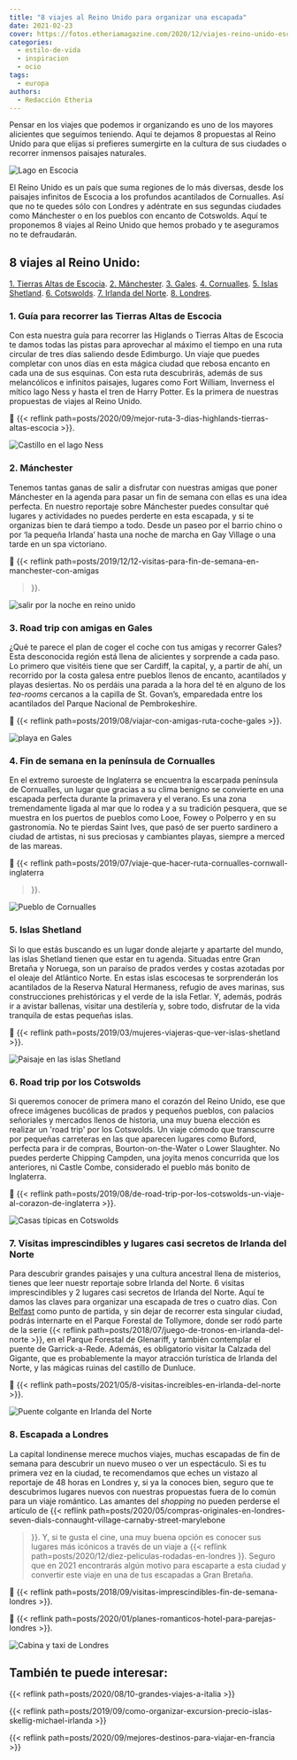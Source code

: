 ```yaml
---
title: "8 viajes al Reino Unido para organizar una escapada"
date: 2021-02-23
cover: https://fotos.etheriamagazine.com/2020/12/viajes-reino-unido-escocia-castillo-Urquhart-lago-Ness.jpg
categories: 
  - estilo-de-vida
  - inspiracion
  - ocio
tags: 
  - europa
authors: 
  - Redacción Etheria
---
```


Pensar en los viajes que podemos ir organizando es uno de los mayores alicientes que seguimos teniendo. Aquí te dejamos 8 propuestas al Reino Unido para que elijas si prefieres sumergirte en la cultura de sus ciudades o recorrer inmensos paisajes naturales.

![Lago en  Escocia](https://fotos.etheriamagazine.com/2020/12/castillo-kilchurn-escocia.jpg "Castillo de Kilchurn, Escocia. © Connor Mollison")

El Reino Unido es un país que suma regiones de lo más diversas, desde los paisajes 
infinitos de Escocia a los profundos acantilados de Cornualles. Así que no te quedes 
sólo con Londres y adéntrate en sus segundas ciudades como Mánchester o en los pueblos 
con encanto de Cotswolds. Aquí te proponemos 8 viajes al Reino Unido que hemos probado y 
te aseguramos no te defraudarán. 

## 8 viajes al Reino Unido:

[1\. Tierras Altas de Escocia](#Escocia). [2\. Mánchester](#Mánchester). [3\. 
Gales](#Gales). [4\. Cornualles](#Cornualles). [5\. Islas Shetland](#Shetland). [6\. 
Cotswolds](#Cotswolds). [7\. Irlanda del Norte](#Irlanda-Norte). [8\. 
Londres](#Londres). 

### 1\. Guía para recorrer las Tierras Altas de Escocia

Con esta nuestra guía para recorrer las Higlands o Tierras Altas de Escocia te damos 
todas las pistas para aprovechar al máximo el tiempo en una ruta circular de tres días 
saliendo desde Edimburgo. Un viaje que puedes completar con unos días en esta mágica 
ciudad que rebosa encanto en cada una de sus esquinas. Con esta ruta descubrirás, además 
de sus melancólicos e infinitos paisajes, lugares como Fort William, Inverness el mítico 
lago Ness y hasta el tren de Harry Potter. Es la primera de nuestras propuestas de 
viajes al Reino Unido. 

📍 {{< reflink path=posts/2020/09/mejor-ruta-3-dias-highlands-tierras-altas-escocia >}}. 

![Castillo en el lago Ness](https://fotos.etheriamagazine.com/2020/12/viajes-reino-unido-escocia-castillo-Urquhart-lago-Ness.jpg "Castillo de Urquhart en el lago Ness. © Robin Canfield")

### 2\. Mánchester

Tenemos tantas ganas de salir a disfrutar con nuestras amigas que poner Mánchester en la 
agenda para pasar un fin de semana con ellas es una idea perfecta. En nuestro reportaje 
sobre Mánchester puedes consultar qué lugares y actividades no puedes perderte en esta 
escapada, y si te organizas bien te dará tiempo a todo. Desde un paseo por el barrio 
chino o por ‘la pequeña Irlanda’ hasta una noche de marcha en Gay Village o una tarde en 
un spa victoriano. 

📍 {{< reflink path=posts/2019/12/12-visitas-para-fin-de-semana-en-manchester-con-amigas 
>}}. 

![salir por la noche en reino unido](https://fotos.etheriamagazine.com/2020/12/viajes-reino-unido-manchester.jpg "The Triangle, en Mánchester. © Elena Ortega")

### 3\. Road trip con amigas en Gales

¿Qué te parece el plan de coger el coche con tus amigas y recorrer Gales? Esta 
desconocida región está llena de alicientes y sorprende a cada paso. Lo primero que 
visitéis tiene que ser Cardiff, la capital, y, a partir de ahí, un recorrido por la 
costa galesa entre pueblos llenos de encanto, acantilados y playas desiertas. No os 
perdáis una parada a la hora del té en alguno de los _tea-rooms_ cercanos a la capilla 
de St. Govan’s, emparedada entre los acantilados del Parque Nacional de Pembrokeshire. 

📍 {{< reflink path=posts/2019/08/viajar-con-amigas-ruta-coche-gales >}}. 

![playa en Gales](https://fotos.etheriamagazine.com/2020/12/8-viajes-reino-unido-Gales-playa-Baranfundle.jpg "Playa de Baranfundle, en Gales, una de las más bellas del Reino Unido. © Manena Munar")

### 4\. Fin de semana en la península de Cornualles

En el extremo suroeste de Inglaterra se encuentra la escarpada península de Cornualles, 
un lugar que gracias a su clima benigno se convierte en una escapada perfecta durante la 
primavera y el verano. Es una zona tremendamente ligada al mar que lo rodea y a su 
tradición pesquera, que se muestra en los puertos de pueblos como Looe, Fowey o Polperro 
y en su gastronomía. No te pierdas Saint Ives, que pasó de ser puerto sardinero a ciudad 
de artistas, ni sus preciosas y cambiantes playas, siempre a merced de las mareas. 

📍 {{< reflink path=posts/2019/07/viaje-que-hacer-ruta-cornualles-cornwall-inglaterra 
>}}. 

![Pueblo de Cornualles](https://fotos.etheriamagazine.com/2020/12/viajes-reino-unido-cornualles-bahia-ives.jpg "Bahía de Saint Ives, en Cornualles. © Kris Ubach")

### 5\. Islas Shetland

Si lo que estás buscando es un lugar donde alejarte y apartarte del mundo, las islas 
Shetland tienen que estar en tu agenda. Situadas entre Gran Bretaña y Noruega, son un 
paraíso de prados verdes y costas azotadas por el oleaje del Atlántico Norte. En estas 
islas escocesas te sorprenderán los acantilados de la Reserva Natural Hermaness, refugio 
de aves marinas, sus construcciones prehistóricas y el verde de la isla Fetlar. Y, 
además, podrás ir a avistar ballenas, visitar una destilería y, sobre todo, disfrutar de 
la vida tranquila de estas pequeñas islas. 

📍 {{< reflink path=posts/2019/03/mujeres-viajeras-que-ver-islas-shetland >}}. 

![Paisaje en las islas Shetland](https://fotos.etheriamagazine.com/2020/12/viajes-reino-unido-islas-shetland.jpg "Broch de la isla de Mousa (Islas Shetland).")

### 6\. Road trip por los Cotswolds

Si queremos conocer de primera mano el corazón del Reino Unido, ese que ofrece imágenes 
bucólicas de prados y pequeños pueblos, con palacios señoriales y mercados llenos de 
historia, una muy buena elección es realizar un 'road trip' por los Cotswolds. Un viaje 
cómodo que transcurre por pequeñas carreteras en las que aparecen lugares como Buford, 
perfecta para ir de compras, Bourton-on-the-Water o Lower Slaughter. No puedes perderte 
Chipping Campden, una joyita menos concurrida que los anteriores, ni Castle Combe, 
considerado el pueblo más bonito de Inglaterra. 

📍 {{< reflink 
path=posts/2019/08/de-road-trip-por-los-cotswolds-un-viaje-al-corazon-de-inglaterra >}}. 

![Casas típicas en Cotswolds](https://fotos.etheriamagazine.com/2020/12/viajes-reino-unido-Cotswolds.jpg "Los Cotswolds. © Elena Ortega")

### 7\. Visitas imprescindibles y lugares casi secretos de Irlanda del Norte

Para descubrir grandes paisajes y una cultura ancestral llena de misterios, tienes que 
leer nuestr reportaje sobre Irlanda del Norte. 6 visitas imprescindibles y 2 lugares 
casi secretos de Irlanda del Norte. Aquí te damos las claves para organizar una escapada 
de tres o cuatro días. Con 
[Belfast](https://www.civitatis.com/es/belfast/free-tour-belfast/?aid=10211) como punto 
de partida, y sin dejar de recorrer esta singular ciudad, podrás internarte en el Parque 
Forestal de Tollymore, donde ser rodó parte de la serie {{< reflink 
path=posts/2018/07/juego-de-tronos-en-irlanda-del-norte >}}, en el Parque Forestal de 
Glenariff, y también contemplar el puente de Garrick-a-Rede. Además, es obligatorio 
visitar la Calzada del Gigante, que es probablemente la mayor atracción turística de 
Irlanda del Norte, y las mágicas ruinas del castillo de Dunluce. 

📍 {{< reflink path=posts/2021/05/8-visitas-increibles-en-irlanda-del-norte >}}. 

![Puente colgante en Irlanda del Norte](https://fotos.etheriamagazine.com/2020/12/viajes-reino-unido-irlanda-norte-puente.jpg "Puente de Carrick-a-Rede. © Pepa. G./ Etheria Magazine")

### 8\. Escapada a Londres

La capital londinense merece muchos viajes, muchas escapadas de fin de semana para 
descubrir un nuevo museo o ver un espectáculo. Si es tu primera vez en la ciudad, te 
recomendamos que eches un vistazo al reportaje de 48 horas en Londres y, si ya la 
conoces bien, seguro que te descubrimos lugares nuevos con nuestras propuestas fuera de 
lo común para un viaje romántico. Las amantes del _shopping_ no pueden perderse el 
artículo de {{< reflink 
path=posts/2020/05/compras-originales-en-londres-seven-dials-connaught-village-carnaby-street-marylebone 
>}}. Y, si te gusta el cine, una muy buena opción es conocer sus lugares más icónicos a 
través de un viaje a {{< reflink path=posts/2020/12/diez-peliculas-rodadas-en-londres 
>}}. Seguro que en 2021 encontrarás algún motivo para escaparte a esta ciudad y 
convertir este viaje en una de tus escapadas a Gran Bretaña. 

📍 {{< reflink path=posts/2018/09/visitas-imprescindibles-fin-de-semana-londres >}}. 

📍 {{< reflink path=posts/2020/01/planes-romanticos-hotel-para-parejas-londres >}}. 

![Cabina y taxi de Londres](https://fotos.etheriamagazine.com/2020/12/viajes-reino-unido-Londres-taxi-y-cabina.jpg "Las célebres cabinas londinenses y sus también conocidos taxis en los que casi se puede entrar de pie.")

## También te puede interesar:

{{< reflink path=posts/2020/08/10-grandes-viajes-a-italia >}} 

{{< reflink 
path=posts/2019/09/como-organizar-excursion-precio-islas-skellig-michael-irlanda >}} 

{{< reflink path=posts/2020/09/mejores-destinos-para-viajar-en-francia >}}
